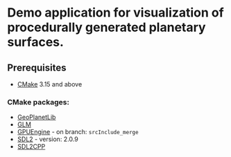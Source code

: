 
# Demo application for visualization of procedurally generated planetary surfaces.

## Prerequisites
- [CMake](https://cmake.org/download/) 3.15 and above

### CMake packages:
- [GeoPlanetLib](https://github.com/xfusek08/GeoPlanetLib)
- [GLM](https://github.com/g-truc/glm/releases)
- [GPUEngine](https://github.com/Rendering-FIT/GPUEngine) - on branch: `srcInclude_merge`
- [SDL2](https://www.libsdl.org/download-2.0.php) - version: 2.0.9
- [SDL2CPP](https://github.com/dormon/SDL2CPP)
